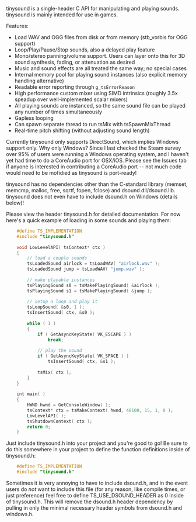 tinysound is a single-header C API for manipulating and playing sounds. tinysound is mainly intended for use in games.

Features:
- Load WAV and OGG files from disk or from memory (stb_vorbis for OGG support)
- Loop/Play/Pause/Stop sounds, also a delayed play feature
- Mono/stereo panning/volume support. Users can layer onto this for 3D sound synthesis, fading, or attenuation as desired
- Music and sound effects are all treated the same way; no special cases
- Internal memory pool for playing sound instances (also explicit memory handling alternative)
- Readable error reporting through `g_tsErrorReason`
- High performance custom mixer using SIMD intrinsics (roughly 3.5x speadup over well-implemented scalar mixers)
- All playing sounds are instanced, so the same sound file can be played any number of times simultaneously
- Gapless looping
- Can spawn separate thread to run tsMix with tsSpawnMixThread
- Real-time pitch shifting (without adjusting sound length)

Currently tinysound only supports DirectSound, which implies Windows support only. Why only Windows? Since I last checked the Steam survey over 95% of users were running a Windows operating system, and I haven't yet had time to do a CoreAudio port for OSX/iOS. Please see the Issues tab if anyone is interested in contributing a CoreAudio port -- not much code would need to be mofidied as tinysound is port-ready!

tinysound has no dependencies other than the C-standard library (memset, memcmp, malloc, free, sqrtf, fopen, fclose) and dsound.dll/dsound.lib. tinysound does not even have to include dsound.h on Windows (details below)!

Please view the header tinysound.h for detailed documentation. For now here's a quick example of loading in some sounds and playing them:

```c++
    #define TS_IMPLEMENTATION
    #include "tinysound.h"
    
    void LowLevelAPI( tsContext* ctx )
    {
        // load a couple sounds
        tsLoadedSound airlock = tsLoadWAV( "airlock.wav" );
        tsLoadedSound jump = tsLoadWAV( "jump.wav" );
    
        // make playable instances
        tsPlayingSound s0 = tsMakePlayingSound( &airlock );
        tsPlayingSound s1 = tsMakePlayingSound( &jump );
    
        // setup a loop and play it
        tsLoopSound( &s0, 1 );
        tsInsertSound( ctx, &s0 );
    
        while ( 1 )
        {
            if ( GetAsyncKeyState( VK_ESCAPE ) )
                break;
    
            // play the sound
            if ( GetAsyncKeyState( VK_SPACE ) )
                tsInsertSound( ctx, &s1 );
    
            tsMix( ctx );
        }
    }
    
    int main( )
    {
        HWND hwnd = GetConsoleWindow( );
        tsContext* ctx = tsMakeContext( hwnd, 48100, 15, 1, 0 );
        LowLevelAPI( );
        tsShutdownContext( ctx );
        return 0;
    }
```

Just include tinysound.h into your project and you're good to go! Be sure to do this somewhere in your project to define the function definitions inside of tinysound.h:

```c++
    #define TS_IMPLEMENTATION
    #include "tinysound.h"
```

Sometimes it is very annoying to have to include dsound.h, and in the event users do *not* want to include this file (for any reason, like compile times, or just preference) feel free to define TS_USE_DSOUND_HEADER as 0 inside of tinysound.h. This will remove the dsound.h header dependency by pulling in only the minimal necessary header symbols from dsound.h and windows.h.
